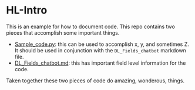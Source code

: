 # HL-Intro
This is an example for how to document code. This repo contains two pieces that accomplish some important things.
- [Sample_code.py](/sample_code.py): this can be used to accomplish x, y, and sometimes Z. It should be used in conjunction with the `DL_Fields_chatbot` markdown file.
- [DL_Fields_chatbot.md](DL_Fields_chatbot.md): this has important field level information for the code.

Taken together these two pieces of code do amazing, wonderous, things. 

